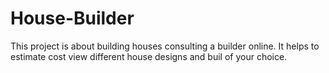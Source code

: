 # House-Builder
This project is about building houses consulting a builder online. It helps to estimate cost view different house designs and buil of your choice.
